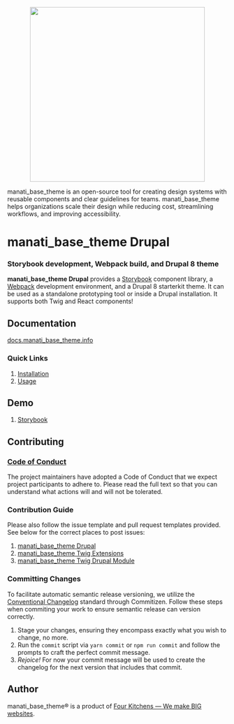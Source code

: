 <p align="center"><img src="https://raw.githubusercontent.com/manati_base_theme-ds/documentation/master/.gitbook/assets/logo.png" width="400"/></p>

manati_base_theme is an open-source tool for creating design systems with reusable components and clear guidelines for teams. manati_base_theme helps organizations scale their design while reducing cost, streamlining workflows, and improving accessibility.

# manati_base_theme Drupal

### Storybook development, Webpack build, and Drupal 8 theme

**manati_base_theme Drupal** provides a [Storybook](https://storybook.js.org/) component library, a [Webpack](https://webpack.js.org/) development environment, and a Drupal 8 starterkit theme. It can be used as a standalone prototyping tool or inside a Drupal installation. It supports both Twig and React components!

## Documentation

[docs.manati_base_theme.info](https://docs.manati_base_theme.info/)

### Quick Links

1. [Installation](https://docs.manati_base_theme.info/installation/design-system)
2. [Usage](https://docs.manati_base_theme.info/usage/commands)

## Demo

1. [Storybook](http://storybook.manati_base_theme.info/)

## Contributing

### [Code of Conduct](https://github.com/manati_base_theme-ds/manati_base_theme-drupal/blob/master/CODE_OF_CONDUCT.md)

The project maintainers have adopted a Code of Conduct that we expect project participants to adhere to. Please read the full text so that you can understand what actions will and will not be tolerated.

### Contribution Guide

Please also follow the issue template and pull request templates provided. See below for the correct places to post issues:

1. [manati_base_theme Drupal](https://github.com/manati_base_theme-ds/manati_base_theme-drupal/issues)
2. [manati_base_theme Twig Extensions](https://github.com/manati_base_theme-ds/manati_base_theme-twig-extensions/issues)
3. [manati_base_theme Twig Drupal Module](https://www.drupal.org/project/issues/manati_base_theme_twig)

### Committing Changes

To facilitate automatic semantic release versioning, we utilize the [Conventional Changelog](https://github.com/conventional-changelog/conventional-changelog) standard through Commitizen. Follow these steps when commiting your work to ensure semantic release can version correctly.

1. Stage your changes, ensuring they encompass exactly what you wish to change, no more.
2. Run the `commit` script via `yarn commit` or `npm run commit` and follow the prompts to craft the perfect commit message.
3. _Rejoice!_ For now your commit message will be used to create the changelog for the next version that includes that commit.

## Author

manati_base_theme&reg; is a product of [Four Kitchens &mdash; We make BIG websites](https://fourkitchens.com).
